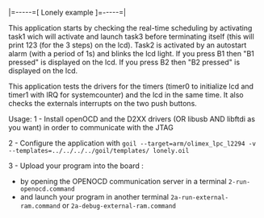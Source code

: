 |=-----=[ Lonely example ]=-----=|

This application starts by checking the real-time scheduling by activating task1 wich 
will activate and launch task3 before terminating itself (this will print 123 (for the 3 
steps) on the lcd).
Task2 is activated by an autostart alarm (with a period of 1s) and blinks the lcd light.
If you press B1 then "B1 pressed" is displayed on the lcd.
If you press B2 then "B2 pressed" is displayed on the lcd.

This application tests the drivers for the timers (timer0 to initialize lcd and timer1 
with IRQ for systemcounter) and the lcd in the same time.
It also checks the externals interrupts on the two push buttons.

Usage:
1 - Install openOCD and the D2XX drivers (OR libusb AND libftdi as you want) in order to 
communicate with the JTAG

2 - Configure the application with
```goil --target=arm/olimex_lpc_l2294 -v --templates=../../../../goil/templates/ lonely.oil```

3 - Upload your program into the board :
- by opening the OPENOCD communication server in a terminal
```2-run-openocd.command```
- and launch your program in another terminal
```2a-run-external-ram.command```
or
```2a-debug-external-ram.command```
